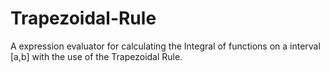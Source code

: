 # Trapezoidal-Rule
A expression evaluator for calculating the Integral of functions on a interval [a,b] with the use of the Trapezoidal Rule.
